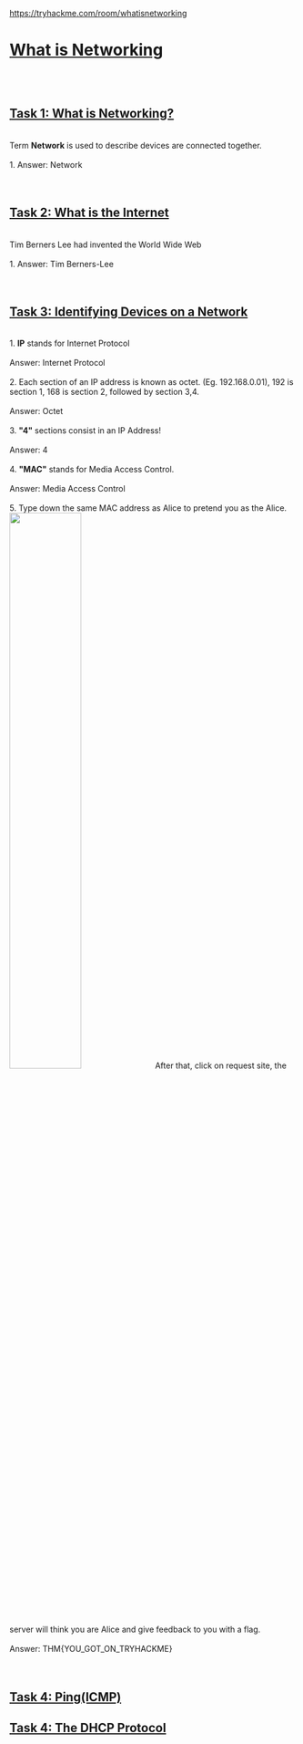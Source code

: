 https://tryhackme.com/room/whatisnetworking 

<h1><ins>What is Networking</ins></h1><br><br>


<h2><ins>Task 1: What is Networking?</ins></h2><br>
Term <b>Network</b> is used to describe devices are connected together. <br><br>
1. Answer: Network <br><br><br>

<h2><ins>Task 2: What is the Internet</ins></h2><br>
Tim Berners Lee had invented the World Wide Web<br><br>
1. Answer: Tim Berners-Lee <br><br><br>

<h2><ins>Task 3: Identifying Devices on a Network</ins></h2><br>
1. <b>IP</b> stands for Internet Protocol <br><br>
Answer: Internet Protocol <br><br>
2. Each section of an IP address is known as octet.  (Eg. 192.168.0.01), 192 is section 1, 168 is section 2, followed by section 3,4. <br><br>
Answer: Octet <br><br>
3. <b>"4"</b> sections consist in an IP Address!<br><br>
Answer: 4 <br><br>
4. <b>"MAC"</b> stands for Media Access Control.<br><br>
Answer: Media Access Control<br><br>
5. Type down the same MAC address as Alice to pretend you as the Alice.
<img src=https://user-images.githubusercontent.com/78288358/166635607-2367a447-e731-4ce7-836b-1d8206fdb74e.png style="width:50%; height:50%;">
After that, click on request site, the server will think you are Alice and give feedback to you with a flag.<br><br>
Answer: THM{YOU_GOT_ON_TRYHACKME} <br><br><br>

  
<h2><ins>Task 4: Ping(ICMP)</ins></h2>
<h2><ins>Task 4: The DHCP Protocol</ins></h2>
